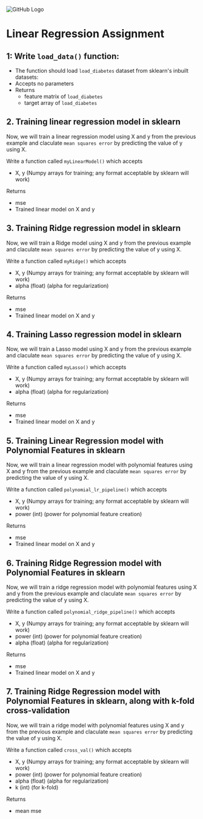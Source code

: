 ![GitHub Logo](https://s3.ap-south-1.amazonaws.com/greyatom-social/logo.png)

# Linear Regression Assignment

## 1: Write `load_data()` function:

* The function should load `load_diabetes` dataset from sklearn's inbuilt datasets:
* Accepts no parameters
* Returns
    - feature matrix of `load_diabetes`
    - target array of `load_diabetes`

## 2. Training linear regression model in sklearn

Now, we will train a linear regression model using X and y from the previous example and claculate `mean squares error` by predicting the value of y using X.

Write a function called `myLinearModel()` which accepts
- X, y (Numpy arrays for training; any format acceptable by sklearn will work)

Returns
- mse
- Trained linear model on X and y

## 3. Training Ridge regression model in sklearn

Now, we will train a Ridge model using X and y from the previous example and claculate `mean squares error` by predicting the value of y using X.

Write a function called `myRidge()` which accepts
- X, y (Numpy arrays for training; any format acceptable by sklearn will work)
- alpha (float) (alpha for regularization)

Returns
- mse
- Trained linear model on X and y

## 4. Training Lasso regression model in sklearn

Now, we will train a Lasso model using X and y from the previous example and claculate `mean squares error` by predicting the value of y using X.

Write a function called `myLasso()` which accepts
- X, y (Numpy arrays for training; any format acceptable by sklearn will work)
- alpha (float) (alpha for regularization)

Returns
- mse
- Trained linear model on X and y

## 5. Training Linear Regression model with Polynomial Features in sklearn

Now, we will train a linear regression model with polynomial features using X and y from the previous example and claculate `mean squares error` by predicting the value of y using X.

Write a function called `polynomial_lr_pipeline()` which accepts
- X, y (Numpy arrays for training; any format acceptable by sklearn will work)
- power (int) (power for polynomial feature creation)

Returns
- mse
- Trained linear model on X and y

## 6. Training Ridge Regression model with Polynomial Features in sklearn

Now, we will train a ridge regression model with polynomial features using X and y from the previous example and claculate `mean squares error` by predicting the value of y using X.

Write a function called `polynomial_ridge_pipeline()` which accepts
- X, y (Numpy arrays for training; any format acceptable by sklearn will work)
- power (int) (power for polynomial feature creation)
- alpha (float) (alpha for regularization)

Returns
- mse
- Trained linear model on X and y

## 7. Training Ridge Regression model with Polynomial Features in sklearn, along with k-fold cross-validation

Now, we will train a ridge model with polynomial features using X and y from the previous example and claculate `mean squares error` by predicting the value of y using X.

Write a function called `cross_val()` which accepts
- X, y (Numpy arrays for training; any format acceptable by sklearn will work)
- power (int) (power for polynomial feature creation)
- alpha (float) (alpha for regularization)
- k (int) (for k-fold)

Returns
- mean mse